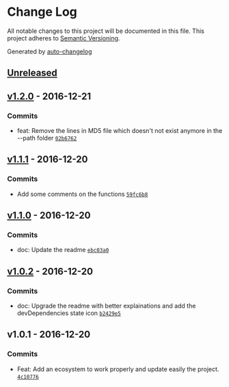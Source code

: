 # Change Log
All notable changes to this project will be documented in this file. This project adheres to [Semantic Versioning](http://semver.org/).

Generated by [auto-changelog](https://github.com/CookPete/auto-changelog)


## [Unreleased](https://github.com/kevincaradant/generate_check_md5/compare/v1.2.0...HEAD)


## [v1.2.0](https://github.com/kevincaradant/generate_check_md5/compare/v1.1.1...v1.2.0) - 2016-12-21

### Commits
* feat: Remove the lines in MD5 file which doesn't not exist anymore in the --path folder [`02b6762`](https://github.com/kevincaradant/generate_check_md5/commit/02b67620a303b90608ed78b95db1e71d342007f4)


## [v1.1.1](https://github.com/kevincaradant/generate_check_md5/compare/v1.1.0...v1.1.1) - 2016-12-20

### Commits
* Add some comments on the functions [`59fc6b8`](https://github.com/kevincaradant/generate_check_md5/commit/59fc6b8e422f1345beb479c990b6f3507f1b6527)


## [v1.1.0](https://github.com/kevincaradant/generate_check_md5/compare/v1.0.2...v1.1.0) - 2016-12-20

### Commits
* doc: Update the readme [`ebc03a0`](https://github.com/kevincaradant/generate_check_md5/commit/ebc03a018aa4df4e449885665b4fee21852a75a9)


## [v1.0.2](https://github.com/kevincaradant/generate_check_md5/compare/v1.0.1...v1.0.2) - 2016-12-20

### Commits
* doc: Upgrade the readme with better explainations and add the devDependencies state icon [`b2429e5`](https://github.com/kevincaradant/generate_check_md5/commit/b2429e515f00f91f7015e65da906216e3a12e01c)


## v1.0.1 - 2016-12-20

### Commits
* Feat: Add an ecosystem to work properly and update easily the project. [`4c10776`](https://github.com/kevincaradant/generate_check_md5/commit/4c10776a5b196dd6c239345dcce62343bfd5b7a4)
